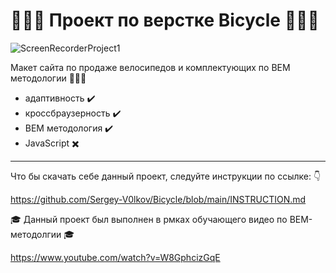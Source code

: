 # :evergreen_tree::bicyclist::deciduous_tree: Проект по верстке Bicycle :evergreen_tree::bicyclist::deciduous_tree:

![ScreenRecorderProject1](https://github.com/user-attachments/assets/a6bf2832-c1b0-46a1-9dac-3f3f3db7cedd)

Макет сайта по продаже велосипедов и комплектующих по BEM методологии :mountain_bicyclist::mountain_bicyclist::mountain_bicyclist:

- адаптивность :heavy_check_mark:
- кроссбраузерность :heavy_check_mark:
- BEM методология :heavy_check_mark:
- JavaScript :heavy_multiplication_x:
---
Что бы скачать себе данный проект, следуйте инструкции по ссылке: :point_down:

https://github.com/Sergey-V0lkov/Bicycle/blob/main/INSTRUCTION.md




:mortar_board: Данный проект был выполнен в рмках обучающего видео по BEM-методолгии :mortar_board:

https://www.youtube.com/watch?v=W8GphcizGqE
